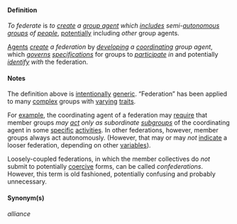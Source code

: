 #### Definition

*To federate* is *to [create](https://github.com/gcassel/Modular-Organizing-Terminology/blob/master/terms/create.md) a [group agent](https://github.com/gcassel/Modular-Organization-Terminology/blob/master/compound-terms/group-agent.md) which [includes](https://github.com/gcassel/Modular-Organization-Terminology/blob/master/terms/include.md) semi-[autonomous](https://github.com/gcassel/Modular-Organization-Terminology/blob/master/terms/autonomy.md) [groups](https://github.com/gcassel/Modular-Organization-Terminology/blob/master/terms/group.md) of [people](https://github.com/gcassel/Modular-Organization-Terminology/blob/master/terms/person.md)*, [potentially](https://github.com/gcassel/Modular-Organization-Terminology/blob/master/terms/potential.md) including *other* group agents.

[Agents](https://github.com/gcassel/Modular-Organization-Terminology/blob/master/terms/agent.md) *[create](https://github.com/gcassel/Modular-Organization-Terminology/blob/master/terms/create.md) a federation* by *[developing](https://github.com/gcassel/Modular-Organization-Terminology/blob/master/terms/develop.md) a [coordinating](https://github.com/gcassel/Modular-Organization-Terminology/blob/master/terms/coordinate.md) group agent*, which *[governs](https://github.com/gcassel/Modular-Organization-Terminology/blob/master/terms/governance.md) [specifications](https://github.com/gcassel/Modular-Organization-Terminology/blob/master/terms/specification.md)* for groups to *[participate](https://github.com/gcassel/Modular-Organization-Terminology/blob/master/terms/participate.md) in* and potentially *[identify](https://github.com/gcassel/Modular-Organization-Terminology/blob/master/terms/identify.md) with* the federation.  
 
#### Notes

The definition above is [intentionally](https://github.com/gcassel/Modular-Organization-Terminology/blob/master/terms/intention.md) [generic](https://github.com/gcassel/Modular-Organization-Terminology/blob/master/terms/generic.md).  “Federation” has been applied to many [complex](https://github.com/gcassel/Modular-Organization-Terminology/blob/master/terms/complex.md) groups with [varying](https://github.com/gcassel/Modular-Organization-Terminology/blob/master/terms/variable.md) [traits](https://github.com/gcassel/Modular-Organization-Terminology/blob/master/terms/trait.md). 

For [example](https://github.com/gcassel/Modular-Organization-Terminology/blob/master/terms/example.md), the coordinating agent of a federation may [require](https://github.com/gcassel/Modular-Organization-Terminology/blob/master/terms/require.md) that member groups *may [act](https://github.com/gcassel/Modular-Organization-Terminology/blob/master/terms/action.md) only as subordinate [subgroups](https://github.com/gcassel/Modular-Organization-Terminology/blob/master/terms/subform.md)* of the coordinating agent in some [specific](https://github.com/gcassel/Modular-Organization-Terminology/blob/master/terms/specific.md) [activities](https://github.com/gcassel/Modular-Organization-Terminology/blob/master/terms/activity.md).  In other federations, however, member groups always act autonomously.   (However, that may or may *not* [indicate](https://github.com/gcassel/Modular-Organization-Terminology/blob/master/terms/indicate.md) a looser federation, depending on other [variables](https://github.com/gcassel/Modular-Organization-Terminology/blob/master/terms/variable.md)).

Loosely-coupled federations, in which the member collectives do *not* submit to potentially [coercive](https://github.com/gcassel/Modular-Organizing-Terminology/blob/master/terms/coerce.md) forms, can be called *confederations*.  However, this term is old fashioned, potentially confusing and probably unnecessary.

#### Synonym(s)

*alliance*



